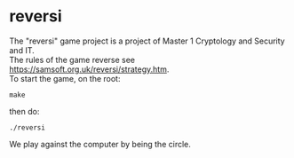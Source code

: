 # reversi
The "reversi" game project is a project of Master 1 Cryptology and Security and IT.\
The rules of the game reverse see https://samsoft.org.uk/reversi/strategy.htm. \
To start the game, on the root:

    make
  
then do:

    ./reversi
    
We play against the computer by being the circle.
  

